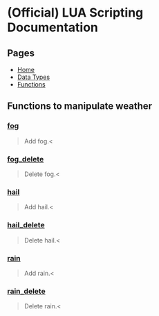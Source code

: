 
# (Official) LUA Scripting Documentation

## Pages
- [Home](../../index)
- [Data Types](../data-types)
- [Functions](../functions)
## Functions to manipulate weather

### [fog](weather/fog)
> Add fog.<

### [fog_delete](weather/fog_delete)
> Delete fog.<

### [hail](weather/hail)
> Add hail.<

### [hail_delete](weather/hail_delete)
> Delete hail.<

### [rain](weather/rain)
> Add rain.<

### [rain_delete](weather/rain_delete)
> Delete rain.<

